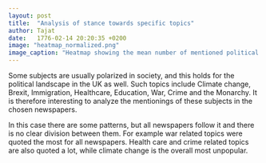 ```yaml
---
layout: post
title:  "Analysis of stance towards specific topics"
author: Tajat
date:   1776-02-14 20:20:35 +0200
image: "heatmap_normalized.png"
image_caption: "Heatmap showing the mean number of mentioned political topics per newspaper over the years. Normalization has been made over the rows, so that the columns sum to 100% for each newspaper."
---
```

Some subjects are usually polarized in society, and this holds for the political landscape in the UK as well. Such topics include Climate change, Brexit, Immigration, Healthcare, Education, War, Crime and the Monarchy. It is therefore interesting to analyze the mentionings of these subjects in the chosen newspapers.

In this case there are some patterns, but all newspapers follow it and there is no clear division between them. For example war related topics were quoted the most for all newspapers. Health care and crime related topics are also quoted a lot, while climate change is the overall most unpopular. 

<!--more-->